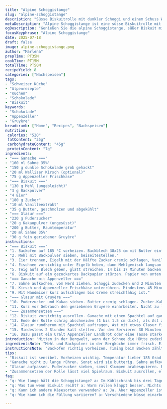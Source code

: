 ```yaml
---
title: "Alpine Schoggistange"
slug: "alpine-schoggistange"
description: "Süsse Biskuitrolle mit dunkler Schoggi und einem Schuss Walliser Kirsch. Verändert mit Appenzeller Creme statt klassischer Ganache, und einer Glasur mit geriebenem Gruyère für eine herzhafte Note. Traditionell gebacken, Rollen nicht vergessen, damit's nimmi reisst. Kühlen, mit Butter und etwas Sahne geschmeidig gemacht. Für nach dem Skitag, oder gemütlich vor dem Kamin."
metaDescription: "Alpine Schoggistange ist eine süsse Biskuitrolle mit herzhafter Gruyère Glasur, perfekt nach dem Skitag oder zur Kaffeepause am Kamin."
ogDescription: "Genießen Sie die alpine Schoggistange, süßer Biskuit mit Appenzeller Creme und Gruyère Glasur, ideal für gemütliche Stunden."
focusKeyphrase: "Alpine Schoggistange"
date: 2025-07-18
draft: false
image: alpine-schoggistange.png
author: "Marlena"
prepTime: PT35M
cookTime: PT15M
totalTime: PT50M
recipeYield: 8
categories: ["Nachspeisen"]
tags:
- "Schweizer Küche"
- "Alpenrezepte"
- "Kuchen"
- "Schokolade"
- "Biskuit"
keywords:
- "Schokolade"
- "Appenzeller"
- "Gruyère"
breadcrumb: ["Home", "Recipes", "Nachspeisen"]
nutrition: 
 calories: "520"
 fatContent: "35g"
 carbohydrateContent: "45g"
 proteinContent: "7g"
ingredients:
- "=== Ganache ==="
- "160 ml Sahne 35%"
- "150 g dunkle Schokolade grob gehackt"
- "20 ml Walliser Kirsch (optional)"
- "75 g Appenzeller Frischkäse"
- "=== Biskuit ==="
- "130 g Mehl (ungebleicht)"
- "3 g Backpulver"
- "4 Eier"
- "180 g Zucker"
- "10 ml Vanilleextrakt"
- "35 g Butter, geschmolzen und abgekühlt"
- "=== Glasur ==="
- "220 g Puderzucker"
- "20 g Kakaopulver (ungesüsst)"
- "200 g Butter, Raumtemperatur"
- "20 ml Sahne 35%"
- "30 g fein geriebener Gruyère"
instructions:
- "=== Biskuit ==="
- "1. Backofen auf 185 °C vorheizen. Backblech 38x25 cm mit Butter einfetten und mit Backpapier auslegen, Seiten Papier überstehen lassen."
- "2. Mehl mit Backpulver sieben, beiseitestellen."
- "3. Eier trennen, Eigelb mit der Hälfte Zucker cremig schlagen, Vanille zugeben. Eiweiss steif schlagen, nach und nach restlichen Zucker einrieseln lassen."
- "4. Eischnee vorsichtig unter Eigelb heben, dann Mehlgemisch langsam zugeben. Geschmolzene Butter ganz vorsichtig unterheben."
- "5. Teig aufs Blech geben, glatt streichen. 14 bis 17 Minuten backen, nicht zu dunkel werden lassen. Stäbchenprobe machen."
- "6. Biskuit auf ein gezuckertes Backpapier stürzen. Papier von unten ablösen. Sofort aufrollen, eng, mit dem Papier. Auskühlen lassen."
- "=== Ganache mit Appenzeller ==="
- "7. Sahne aufkochen, vom Herd ziehen. Schoggi zudecken und 2 Minuten stehen lassen. Rühren bis alles schmilzt."
- "8. Kirsch und Appenzeller Frischkäse unterrühren. Mindestens 45 Minuten im Kühlschrank kühlen, nicht hart werden lassen."
- "9. Mit Handmixer kurz aufschlagen bis Creme streichfähig ist."
- "=== Glasur mit Gruyère ==="
- "10. Puderzucker und Kakao sieben. Butter cremig schlagen. Zucker-Kakao Mischung langsam einrieseln lassen, danach Sahne zugeben. Kräftig schlagen, bis glatt."
- "11. Kurz vor Gebrauch den geriebenen Gruyère einarbeiten. Nicht zu lange schlagen, sonst wird Käse zu weich."
- "=== Zusammensetzen ==="
- "12. Biskuit vorsichtig ausrollen. Ganache mit einem Spachtel auf ganzem Biskuit verteilen. Wieder aufrollen ohne zu drücken."
- "13. Ende der Rolle schräg abschneiden (1 bis 1.5 cm dick), als Ast auf Rolle legen. Mit Rest Ganache ankleben."
- "14. Glasur rundherum mit Spachtel auftragen, Ast mit etwas Glasur fixieren. Muster mit Gabel oder Messer schattieren, Holzrinde nachahmen."
- "15. Mindestens 2 Stunden kalt stellen. Vor dem Servieren 30 Minuten bei Zimmertemperatur ruhen lassen."
- "16. Dazu passt ein Uralt Appenzeller Landbrot oder eine Tasse starker Kaffee aus der Alpkaffee-Rösterei."
introduction: "Mitten in der Bergwelt, wenn der Schnee die Hütte zudeckt und der Holzofen heimelig knistert, braucht es eine Süssigkeit, die nascht und wärmt. Nicht bloss irgendein Kuchen, sondern eine Rolle voller Schoggiglück mit diesem pfeffrigen Biss vom Appenzeller Frischkäse. Ein Hauch Walliser Kirsch bringt die Bergluft in den Mund, schwillt auf und macht wach.  Der Biskuit liess sich schon früher gut rollen und schenkte den Hütten-Flagsi eine kurze Pause in der Knospe. Ein bisschen Käse ins Glasurtopping, als geheimnisvolle Überraschung. Kein nörgeln über Süsses, das ist die Bergkulisse pur. Eher wie die Skiferien – schnell, gut und maximal vermischt. Kurz in den Ofen, trotz den Berghängen, kaltgestellt und zum Zvieri aufgetischt."
ingredientsNote: "Mehl und Backpulver in der Bergküche immer frisch. Eier sollten Zimmerspannung haben. Butter schmelzen nicht in der Sonne, sondern im Wasserbad, so wie bei den Älpler Rösti. Schokolade grob hacken, Appenzeller Frischkäse passt besser als Rahm- oder Mascarpone, gibt diesen richtigen herzhaften Dreh. Puderzucker und Kakaopulver sieben, damit keine Klumpen stören. Gruyère muss fein gerieben sein—nicht zu grob, sonnst verhunzt die Glasur das zarte Stück Gipfelglück. Kirsch ist kein Muss, aber gibt die alpine Note von Goldhafen. Sahne muss 35% Fett sein, sonst wird die Ganache nicht stabil. Kühlung ist wichtig. Richtig gelagert hält sich der Kuchen 3 Tage im Kühlschrank."
instructionsNote: "Backofen richtig vorheizen. Timing beim Backen zählt, nicht zu lange, sonst trocknet der Biskuit aus. Nach dem Backen sofort rollen, warmes Biskuit formt sich besser, sonst reisst’s. Beim Aufschlagen der Ganache nicht zu lange rühren, sonst wird’s Butter. Mit dem Appenzeller ist der Trick: kühl stellen, bis fast fest, dann kräftig schlagen, dass’s noch streichbar bleibt. Glasur nicht zu flüssig machen, besonders wenn Gruyère drinsteckt. Glasur dünn, damit alles schneidig bleibt. Das Einschneiden der Biskuitrolle schräg, damit der Ast wie echt wirkt. Dekorieren mit Mandelblättchen oder zwei, wenn nötig. Zalige Vorbereitungszeit mit Schwung und wenig Aufwand, Alpenschmaus pur."
tips:
- "Biskuit ist sensibel. Vorheizen wichtig. Temperatur lieber 185 Grad. Backblech gut vorbereiten. Butter und Backpapier, ja. Dann Mehl sieben. Damit Luft reinkommt. Eischnee leicht unterheben. Nicht zu fest. Nichts drücken. Warm rollen, nicht abkühlen lassen, sonst schwindet die Form."
- "Ganache nicht zu lange rühren. Sonst wird sie butterig. Sahne aufkochen, aber nicht überkochen. Schokolade erst ruhen lassen. Rühr mich dann durch. Kirsch, wow, guter Groove. Appenzeller Frischkäse einarbeiten. Kalt stellen, bis fest. Kurz aufschlagen. Perfekt für die Füllung."
- "Glasur aufpassen. Puderzucker sieben, sonst Klumpen arabesquieren. Butter cremig machen. Langsam Zucker und Kakao einrühren. Sahne ja, die macht's cremig. Gruyère zuletzt, nicht zu lange rühren. Zu weich, nicht gut für die Optik. Aber eine feurige Mischung."
- "Zusammensetzen der Rolle lässt viel Spielraum. Biskuit ausrollen, elegant. Ganache gleichmäßig verteilen, aber nicht zu viel. Aufrollen, Ende schräg schneiden. Ast auflegen, wirkt echt. Mit Glasur fixieren, Gabelmuster nicht vergessen. Kühlung nachher wichtig, damit's stabil bleibt."
faq:
- "q: Wie lange hält die Schoggistange? a: Im Kühlschrank bis drei Tage. Kühl lagern. Frisch schmeckt sie besser. Nach dem ersten Tag, weicher."
- "q: Was tun wenn Biskuit reißt? a: Warm rollen klappt besser. Nichts falsch machen beim Warmhalten. Gefühl dafür finden."
- "q: Kann ich andere Käsesorten verwenden? a: Ja. Aber Appenzeller ist einzigartig. Nachahmerkäse keine Originalnote. Gruyère hat auch Charakter."
- "q: Wie kann ich die Füllung variieren? a: Verschiedene Nüsse einarbeiten. Oder frische Früchte, klar. Aber aufpassen, damit die Konsistenz bleibt."

---
```

